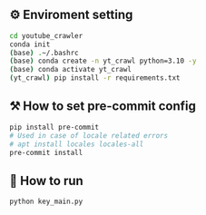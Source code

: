 ## ⚙️ Enviroment setting

```bash
cd youtube_crawler
conda init
(base) .~/.bashrc
(base) conda create -n yt_crawl python=3.10 -y
(base) conda activate yt_crawl
(yt_crawl) pip install -r requirements.txt
```

## ⚒️ How to set pre-commit config

```bash
pip install pre-commit
# Used in case of locale related errors
# apt install locales locales-all
pre-commit install
```

## 🌟 How to run

```bash
python key_main.py
```
